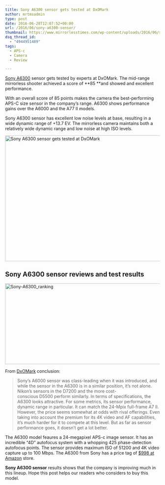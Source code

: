 ```yaml
---
title: Sony A6300 sensor gets tested at DxOMark
author: mrtmsadmin
type: post
date: 2016-06-28T12:07:52+00:00
url: /2016/06/sony-a6300-sensor/
thumbnail: https://www.mirrorlesstimes.com/wp-content/uploads/2016/06/sony-a6300-reviews.jpg
dsq_thread_id:
  - "4944951489"
tags:
  - APS-c
  - Camera
  - Review

---
```

<a href="https://www.mirrorlesstimes.com/2016/04/sony-a6300/" target="_blank">Sony A6300</a> sensor gets tested by experts at DxOMark. The mid-range mirrorless shooter achieved a score of **85 **and showed and excellent performance.

With an overall score of 85 points makes the camera the best-performing APS-C size sensor in the company’s range. A6300 shows performance gains over the A6000 and the A77 II models.

Sony A6300 sensor has excellent low noise levels at base, resulting in a wide dynamic range of +13.7 EV. The mirrorless camera maintains both a relatively wide dynamic range and low noise at high ISO levels.<!--more-->

<img class="alignnone wp-image-378 size-full" title="Sony A6300 sensor gets tested at DxOMark" src="https://i1.wp.com/www.mirrorlesstimes.com/wp-content/uploads/2016/06/Sony-A6300-sensor-score.jpg?resize=600%2C409&#038;ssl=1" alt="Sony A6300 sensor gets tested at DxOMark" width="600" height="409" srcset="https://i1.wp.com/www.mirrorlesstimes.com/wp-content/uploads/2016/06/Sony-A6300-sensor-score.jpg?w=1617&ssl=1 1617w, https://i1.wp.com/www.mirrorlesstimes.com/wp-content/uploads/2016/06/Sony-A6300-sensor-score.jpg?resize=300%2C205&ssl=1 300w, https://i1.wp.com/www.mirrorlesstimes.com/wp-content/uploads/2016/06/Sony-A6300-sensor-score.jpg?resize=768%2C524&ssl=1 768w, https://i1.wp.com/www.mirrorlesstimes.com/wp-content/uploads/2016/06/Sony-A6300-sensor-score.jpg?resize=1024%2C698&ssl=1 1024w, https://i1.wp.com/www.mirrorlesstimes.com/wp-content/uploads/2016/06/Sony-A6300-sensor-score.jpg?w=1200&ssl=1 1200w" sizes="(max-width: 600px) 100vw, 600px" data-recalc-dims="1" /> 

## Sony A6300 sensor reviews and test results

<img class="alignnone size-full wp-image-379" src="https://i0.wp.com/www.mirrorlesstimes.com/wp-content/uploads/2016/06/Sony-A6300_ranking.jpg?resize=600%2C263&#038;ssl=1" alt="Sony-A6300_ranking" width="600" height="263" srcset="https://i0.wp.com/www.mirrorlesstimes.com/wp-content/uploads/2016/06/Sony-A6300_ranking.jpg?w=920&ssl=1 920w, https://i0.wp.com/www.mirrorlesstimes.com/wp-content/uploads/2016/06/Sony-A6300_ranking.jpg?resize=300%2C131&ssl=1 300w, https://i0.wp.com/www.mirrorlesstimes.com/wp-content/uploads/2016/06/Sony-A6300_ranking.jpg?resize=768%2C336&ssl=1 768w" sizes="(max-width: 600px) 100vw, 600px" data-recalc-dims="1" /> 

From <a href="http://www.dxomark.com/Reviews/Sony-A6300-sensor-review-Sony-s-best-APS-C-sensor-to-date" target="_blank">DxOMark</a> conclusion:

> Sony’s A6000 sensor was class-leading when it was introduced, and while the sensor in the A6300 is in a similar position, it’s not alone. Nikon’s sensors in the D7200 and the more cost-conscious D5500 perform similarly. In terms of specifications, the A6300 looks attractive. For some metrics, its sensor performance, dynamic range in particular. It can match the 24-Mpix full-frame A7 II. However, the price seems somewhat at odds with rival offerings. Even taking into account the premium for its 4K video and AF capabilities, it’s much harder for it to compete at this level. But as far as sensor performance goes, it doesn’t get a lot better.

The A6300 model feaures a 24-megapixel APS-c image sensor. It has an incredible “4D” autofocus system with a whopping 425 phase-detection autofocus points. The sensor provides maximum ISO of 51200 and 4K video capture up to 100 Mbps. The A6300 from Sony has a price tag of <a href="http://amzn.to/28KJ0Lz" target="_blank" rel="nofollow">$998 at Amazon</a> store.

**Sony A6300 sensor** results shows that the company is improving much in this lineup. Hope this post helps our readers who considers to buy this model.